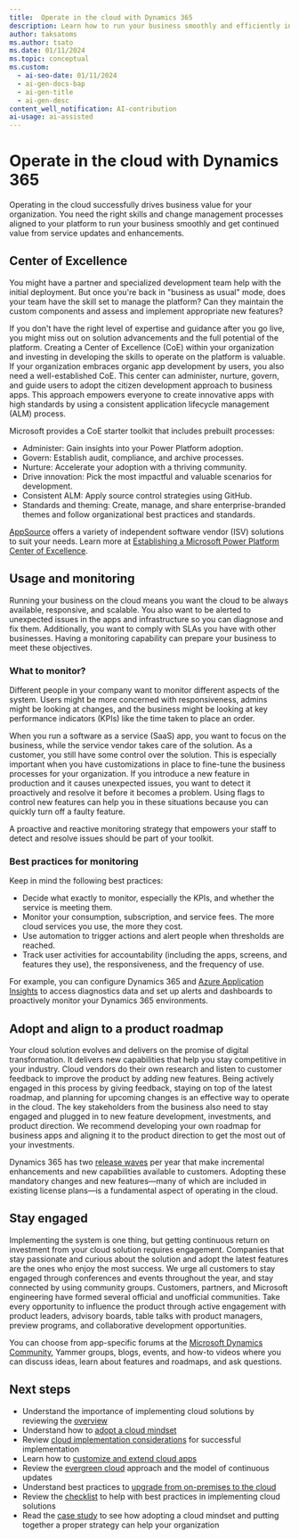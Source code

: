 ```yaml
---
title:  Operate in the cloud with Dynamics 365
description: Learn how to run your business smoothly and efficiently in the cloud and take advantage of service updates and enhancements.
author: taksatoms
ms.author: tsato
ms.date: 01/11/2024
ms.topic: conceptual
ms.custom:
  - ai-seo-date: 01/11/2024
  - ai-gen-docs-bap
  - ai-gen-title
  - ai-gen-desc
content_well_notification: AI-contribution
ai-usage: ai-assisted
---
```


# Operate in the cloud with Dynamics 365

Operating in the cloud successfully drives business value for your organization. You need the right skills and change management processes aligned to your platform to run your business smoothly and get continued value from service updates and enhancements.

## Center of Excellence

You might have a partner and specialized development team help with the initial deployment. But once you're back in "business as usual" mode, does your team have the skill set to manage the platform? Can they maintain the custom components and assess and implement appropriate new features?

If you don't have the right level of expertise and guidance after you go live, you might miss out on solution advancements and the full potential of the platform. Creating a Center of Excellence (CoE) within your organization and investing in developing the skills to operate on the platform is valuable. If your organization embraces organic app development by users, you also need a well-established CoE. This center can administer, nurture, govern, and guide users to adopt the citizen development approach to business apps. This approach empowers everyone to create innovative apps with high standards by using a consistent application lifecycle management (ALM) process.

Microsoft provides a CoE starter toolkit that includes prebuilt processes:

- Administer: Gain insights into your Power Platform adoption.
- Govern: Establish audit, compliance, and archive processes.
- Nurture: Accelerate your adoption with a thriving community.
- Drive innovation: Pick the most impactful and valuable scenarios for development.
- Consistent ALM: Apply source control strategies using GitHub.
- Standards and theming: Create, manage, and share enterprise-branded themes and follow organizational best practices and standards.

[AppSource](https://appsource.microsoft.com/) offers a variety of independent software vendor (ISV) solutions to suit your needs. Learn more at [Establishing a Microsoft Power Platform Center of Excellence](/power-platform/guidance/adoption/coe).

## Usage and monitoring

Running your business on the cloud means you want the cloud to be always available, responsive, and scalable. You also want to be alerted to unexpected issues in the apps and infrastructure so you can diagnose and fix them. Additionally, you want to comply with SLAs you have with other businesses. Having a monitoring capability can prepare your business to meet these objectives.

### What to monitor?

Different people in your company want to monitor different aspects of the system. Users might be more concerned with responsiveness, admins might be looking at changes, and the business might be looking at key performance indicators (KPIs) like the time taken to place an order.

When you run a software as a service (SaaS) app, you want to focus on the business, while the service vendor takes care of the solution. As a customer, you still have some control over the solution. This is especially important when you have customizations in place to fine-tune the business processes for your organization. If you introduce a new feature in production and it causes unexpected issues, you want to detect it proactively and resolve it before it becomes a problem. Using flags to control new features can help you in these situations because you can quickly turn off a faulty feature.

A proactive and reactive monitoring strategy that empowers your staff to detect and resolve issues should be part of your toolkit.

### Best practices for monitoring

Keep in mind the following best practices:

- Decide what exactly to monitor, especially the KPIs, and whether the service is meeting them.
- Monitor your consumption, subscription, and service fees. The more cloud services you use, the more they cost.
- Use automation to trigger actions and alert people when thresholds are reached.
- Track user activities for accountability (including the apps, screens, and features they use), the responsiveness, and the frequency of use.

For example, you can configure Dynamics 365 and [Azure Application Insights](/azure/azure-monitor/app/app-insights-overview) to access diagnostics data and set up alerts and dashboards to proactively monitor your Dynamics 365 environments.

## Adopt and align to a product roadmap

Your cloud solution evolves and delivers on the promise of digital transformation. It delivers new capabilities that help you stay competitive in your industry. Cloud vendors do their own research and listen to customer feedback to improve the product by adding new features. Being actively engaged in this process by giving feedback, staying on top of the latest roadmap, and planning for upcoming changes is an effective way to operate in the cloud. The key stakeholders from the business also need to stay engaged and plugged in to new feature development, investments, and product direction. We recommend developing your own roadmap for business apps and aligning it to the product direction to get the most out of your investments.

Dynamics 365 has two [release waves](/dynamics365/release-plans/) per year that make incremental enhancements and new capabilities available to customers. Adopting these mandatory changes and new features&mdash;many of which are included in existing license plans&mdash;is a fundamental aspect of operating in the cloud.

## Stay engaged

Implementing the system is one thing, but getting continuous return on investment from your cloud solution requires engagement. Companies that stay passionate and curious about the solution and adopt the latest features are the ones who enjoy the most success. We urge all customers to stay engaged through conferences and events throughout the year, and stay connected by using community groups. Customers, partners, and Microsoft engineering have formed several official and unofficial communities. Take every opportunity to influence the product through active engagement with product leaders, advisory boards, table talks with product managers, preview programs, and collaborative development opportunities.

You can choose from app-specific forums at the [Microsoft Dynamics Community](https://community.dynamics.com/), Yammer groups, blogs, events, and how-to videos where you can discuss ideas, learn about features and roadmaps, and ask questions.

## Next steps

- Understand the importance of implementing cloud solutions by reviewing the [overview](implementing-cloud-solutions.md)
- Understand how to [adopt a cloud mindset](implementing-cloud-solutions-adopt-cloud-mindset.md)
- Review [cloud implementation considerations](implementing-cloud-solutions-cloud-implementation.md) for successful implementation
- Learn how to [customize and extend cloud apps](implementing-cloud-solutions-customize-extend-cloud-applications.md)
- Review the [evergreen cloud](implementing-cloud-solutions-evergreen-cloud.md) approach and the model of continuous updates
- Understand best practices to [upgrade from on-premises to the cloud](implementing-cloud-solutions-upgrade-from-onpremises-to-cloud.md)
- Review the [checklist](implementing-cloud-solutions-checklist.md) to help with best practices in implementing cloud solutions
- Read the [case study](implementing-cloud-solutions-case-study.md) to see how adopting a cloud mindset and putting together a proper strategy can help your organization
